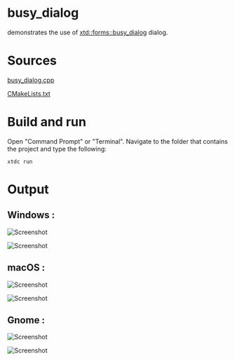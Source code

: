 # busy_dialog

demonstrates the use of [xtd::forms::busy_dialog](../../../../src/xtd.forms/include/xtd/forms/busy_dialog.h) dialog.

# Sources

[busy_dialog.cpp](busy_dialog.cpp)

[CMakeLists.txt](CMakeLists.txt)

# Build and run

Open "Command Prompt" or "Terminal". Navigate to the folder that contains the project and type the following:

```shell
xtdc run
```

# Output

## Windows :

![Screenshot](../../../../docs/pictures/examples/busy_dialog_w.png)

![Screenshot](../../../../docs/pictures/examples/busy_dialog_wd.png)

## macOS :

![Screenshot](../../../../docs/pictures/examples/busy_dialog_m.png)

![Screenshot](../../../../docs/pictures/examples/busy_dialog_md.png)

## Gnome :

![Screenshot](../../../../docs/pictures/examples/busy_dialog_g.png)

![Screenshot](../../../../docs/pictures/examples/busy_dialog_gd.png)
